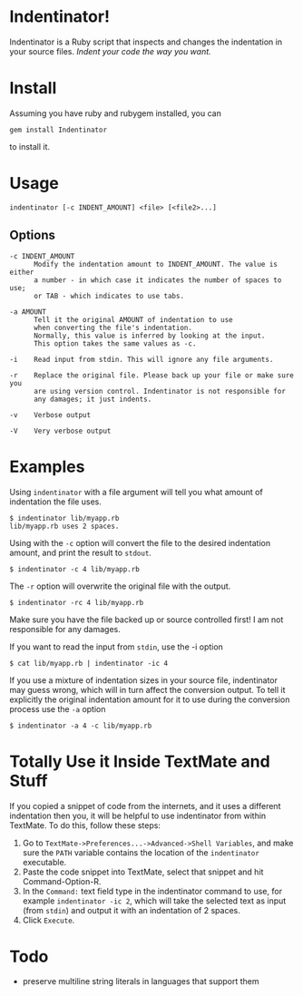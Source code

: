 Indentinator!
=============

Indentinator is a Ruby script that inspects and changes the indentation in
your source files. _Indent your code the way you want._

Install
=======

Assuming you have ruby and rubygem installed, you can

	gem install Indentinator
	
to install it.

Usage 
=====
  
    indentinator [-c INDENT_AMOUNT] <file> [<file2>...]
  
Options
-------
  
    -c INDENT_AMOUNT
          Modify the indentation amount to INDENT_AMOUNT. The value is either
          a number - in which case it indicates the number of spaces to use; 
          or TAB - which indicates to use tabs.
  
    -a AMOUNT
          Tell it the original AMOUNT of indentation to use 
          when converting the file's indentation. 
          Normally, this value is inferred by looking at the input.
          This option takes the same values as -c.
  
    -i    Read input from stdin. This will ignore any file arguments.
  
    -r    Replace the original file. Please back up your file or make sure you
          are using version control. Indentinator is not responsible for
          any damages; it just indents.
  
    -v    Verbose output

    -V    Very verbose output

Examples
========

Using `indentinator` with a file argument will tell you what amount of indentation the file uses.

	$ indentinator lib/myapp.rb 
	lib/myapp.rb uses 2 spaces.
	
Using with the `-c` option will convert the file to the desired indentation amount, and print the result to `stdout`.

	$ indentinator -c 4 lib/myapp.rb
	
The `-r` option will overwrite the original file with the output.

	$ indentinator -rc 4 lib/myapp.rb
	
Make sure you have the file backed up or source controlled first! I am not
responsible for any damages.

If you want to read the input from `stdin`, use the -i option

	$ cat lib/myapp.rb | indentinator -ic 4
	
If you use a mixture of indentation sizes in your source file, indentinator may guess wrong, which will in turn affect the conversion output. To tell it
explicitly the original indentation amount for it to use during the conversion 
process use the `-a` option

	$ indentinator -a 4 -c lib/myapp.rb
	
Totally Use it Inside TextMate and Stuff
========================================

If you copied a snippet of code from the internets, and it uses a different
indentation then you, it will be helpful to use indentinator from within TextMate. To do this, follow these steps:

1. Go to `TextMate->Preferences...->Advanced->Shell Variables`, and make sure
   the `PATH` variable contains the location of the `indentinator` executable.
2. Paste the code snippet into TextMate, select that snippet and hit Command-Option-R. 
3. In the `Command:` text field type in the indentinator command to use, for
   example `indentinator -ic 2`, which will take the selected text as input
   (from `stdin`) and output it with an indentation of 2 spaces.
4. Click `Execute`.
	
Todo
====

- preserve multiline string literals in languages that support them